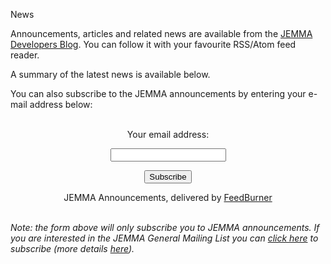 News
<!-- Remember: the first line always goes with the title-->
<!-- Please use h3 headers (###) inside these files -->


<!--http://jemma-sw.blogspot.com/feeds/posts/default?alt=rss-->

Announcements, articles and related news are available from the [JEMMA Developers Blog](http://jemma-sw.blogspot.com/). You can follow it with your favourite RSS/Atom feed reader. 



A summary of the latest news is available below.

<!--made with https://p3k.org/rss/ - compact -->

<!--<script type="text/javascript" src="http://p3k.org/rss/index.js?url=http%3A%2F%2Fjemma-sw.blogspot.com%2Ffeeds%2Fposts%2Fdefault%3Falt%3Drss&amp;maxItems=7&amp;width=600&amp;height=-1&amp;radius=5&amp;frameColor=%23F2F2F2&amp;titleBarColor=%233A9947&amp;titleBarTextColor=%23FFFFFF&amp;boxFillColor=%23F2F2F2&amp;textColor=%233A9947&amp;linkColor=%233A9947&amp;compact=true&amp;fontFace=10pt%20sans-serif&amp;showXmlButton=true"></script>-->

<!--made with https://p3k.org/rss/ - compact -->

<!--<script type="text/javascript" src="http://p3k.org/rss/index.js?url=http%3A%2F%2Fjemma-sw.blogspot.com%2Ffeeds%2Fposts%2Fdefault%3Falt%3Drss&amp;maxItems=7&amp;width=600&amp;height=-1&amp;radius=5&amp;frameColor=%23F2F2F2&amp;titleBarColor=%233A9947&amp;titleBarTextColor=%23FFFFFF&amp;boxFillColor=%23F2F2F2&amp;textColor=%233A9947&amp;linkColor=%233A9947&amp;fontFace=10pt%20sans-serif&amp;showXmlButton=true"></script>-->

<!-- WebRSS.com NOTE: Do not modify code below this line  -->
<!-- WebRSS.com NOTE: Do not modify code below this line  -->
<script language="JavaScript" src='http://www.webrss.com/get_mysite.php?lang=js&mysiteId=66870'></script>

You can also subscribe to the JEMMA announcements by entering your e-mail address below:

<form style="border:0px solid #ccc;padding:3px;text-align:center;" action="http://feedburner.google.com/fb/a/mailverify" method="post" target="popupwindow" onsubmit="window.open('http://feedburner.google.com/fb/a/mailverify?uri=Jemma', 'popupwindow', 'scrollbars=yes,width=550,height=520');return true"><p>Your email address:</p><p><input type="text" name="email"/></p><input type="hidden" value="Jemma" name="uri"/><input type="hidden" name="loc" value="en_US"/><input type="submit" value="Subscribe" /><p>JEMMA Announcements, delivered by <a href="http://feedburner.google.com" target="_blank">FeedBurner</a></p></form>


*Note: the form above will only subscribe you to JEMMA announcements. If you are interested in the JEMMA General Mailing List you can [click here](https://groups.google.com/forum/#!forum/jemma-general/join) to subscribe (more details [here](howtoc.html)).*

